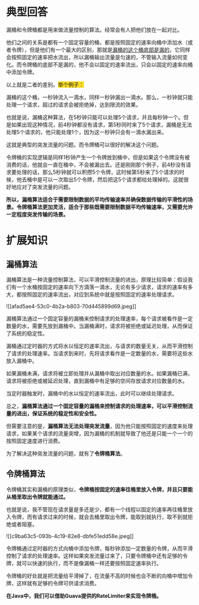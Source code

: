 # 典型回答


漏桶和令牌桶都是用来做流量控制的算法。经常会有人把他们放在一起对比。



他们之间的关系是都有一个固定容量的桶，都是按照固定的速率向桶中添加水（或者令牌），但是他们有一个最大的区别，那就是<u>漏桶的这个桶底部是漏的</u>，它同样会按照固定的速率把水流出，所以漏桶输出流量是匀速的，不管输入流量如何变化。而令牌桶的底部不是漏的，他不会以固定的速率流出，只会以固定的速率向桶中添加令牌。



以上就是二者的差别。<font style="background-color:#FBDE28;">举个例子：</font>



漏桶的这个桶，一秒钟流入一滴水，同样一秒钟漏出一滴水。那么，一秒钟就只能处理一个请求，超过的请求会被拒绝掉，达到限流的效果。



也就是说，漏桶这种算法，在5秒钟只能可以处理5个请求，并且每秒钟一个。但是如果出现这种情况，前4秒钟都没有请求，第5秒同时来了5个请求，漏桶是无法处理5个请求的，他只能处理1个，因为这一秒钟只会有一滴水漏出来。



这就是典型的突发流量的问题。而令牌桶可以很好的解决这个问题。



令牌桶的实现逻辑是同样1秒钟产生一个令牌放到桶中，但是如果这个令牌没有被消费的话，他就会一直在桶中，不会被漏出去。还是刚刚那个例子，前4秒没有请求要处理的话，那么5秒钟就可以积攒5个令牌，这时候第5秒来了5个请求的时候，他去桶中是可以一次取出5个令牌，然后把这5个请求都给处理掉的。这就很好地应对了突发流量的问题。



**所以，漏桶算法适合于需要限制数据的平均传输速率并确保数据传输的平滑性的场景。令牌桶算法更加灵活，适合于那些既需要限制数据平均传输速率，又需要允许一定程度突发传输的场景。**



# 扩展知识


## 漏桶算法


漏桶算法是一种流量控制算法，可以平滑控制流量的进出，原理比较简单：假设我们有一个水桶按固定的速率向下方滴落一滴水，无论有多少请求，请求的速率有多大，都按照固定的速率流出，对应到系统中就是按照固定的速率处理请求。



![[afad5ae4-53c0-4b2a-b803-70d445899d69.jpeg]]





漏桶算法通过一个固定容量的漏桶来控制请求的处理速率，每个请求被看作是一定数量的水，需要先放到漏桶中。当漏桶满时，请求将被拒绝或延迟处理，从而保证了系统的稳定性。



漏桶通过定时器的方式将水以恒定的速率流出，与请求的数量无关，从而平滑控制了请求的处理速率。当请求到来时，先将请求看作是一定数量的水，需要将这些水放入漏桶中。



如果漏桶未满，请求将被立即处理并从漏桶中取出对应数量的水。如果漏桶已满，请求将被拒绝或被延迟处理，直到漏桶中有足够的空间存放请求对应数量的水。



当定时器触发时，漏桶中的水以恒定的速率流出，此时可以继续处理请求。



总之，**漏桶算法通过一个固定容量的漏桶来控制请求的处理速率，可以平滑控制流量的进出，保证系统的稳定性和安全性。**



但需要注意的是，**漏桶算法无法处理突发流量**，因为他只能按照固定的速度来处理请求，如果某个请求的流量突增，因为漏桶的机制就导致了他还是只能一个一个的按照固定速度进行消费。



为了解决这种突发流量的问题，就有了**令牌桶算法**。

## 令牌桶算法


令牌桶其实和漏桶的原理类似，**令牌桶按固定的速率往桶里放入令牌，并且只要能从桶里取出令牌就能通过。**



也就是说，我不管现在请求量是多还是少，都有一个线程以固定的速率再往桶里放入令牌，而有请求过来的时候，就会去桶里取出令牌，能取到就执行，取不到就拒绝或者阻塞。





![[c9ba63c5-093b-4c19-82e8-dbfe51edd58e.jpeg]]





令牌桶通过定时器的方式向桶中添加令牌，每秒钟添加一定数量的令牌，从而平滑控制了请求的处理速率。这样如果突发流量过来了，只要令牌桶中还有足够的令牌，就可以快速的执行，而不是像漏桶一样还要按照固定速率执行。



令牌桶的好处就是把流量给平滑掉了，在流量不高的时候也会不断的向桶中增加令牌，这样就有足够的令牌可供请求消费。



**在Java中，我们可以借助Guava提供的RateLimiter来实现令牌桶。**

